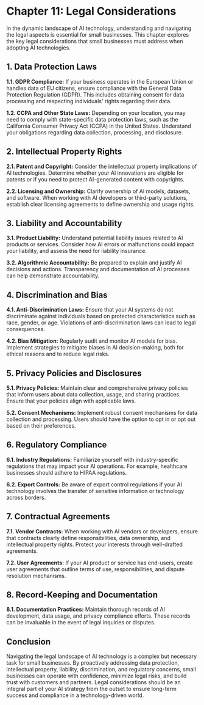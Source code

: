 Chapter 11: Legal Considerations
================================

In the dynamic landscape of AI technology, understanding and navigating the legal aspects is essential for small businesses. This chapter explores the key legal considerations that small businesses must address when adopting AI technologies.

**1. Data Protection Laws**
---------------------------

**1.1. GDPR Compliance:** If your business operates in the European Union or handles data of EU citizens, ensure compliance with the General Data Protection Regulation (GDPR). This includes obtaining consent for data processing and respecting individuals' rights regarding their data.

**1.2. CCPA and Other State Laws:** Depending on your location, you may need to comply with state-specific data protection laws, such as the California Consumer Privacy Act (CCPA) in the United States. Understand your obligations regarding data collection, processing, and disclosure.

**2. Intellectual Property Rights**
-----------------------------------

**2.1. Patent and Copyright:** Consider the intellectual property implications of AI technologies. Determine whether your AI innovations are eligible for patents or if you need to protect AI-generated content with copyrights.

**2.2. Licensing and Ownership:** Clarify ownership of AI models, datasets, and software. When working with AI developers or third-party solutions, establish clear licensing agreements to define ownership and usage rights.

**3. Liability and Accountability**
-----------------------------------

**3.1. Product Liability:** Understand potential liability issues related to AI products or services. Consider how AI errors or malfunctions could impact your liability, and assess the need for liability insurance.

**3.2. Algorithmic Accountability:** Be prepared to explain and justify AI decisions and actions. Transparency and documentation of AI processes can help demonstrate accountability.

**4. Discrimination and Bias**
------------------------------

**4.1. Anti-Discrimination Laws:** Ensure that your AI systems do not discriminate against individuals based on protected characteristics such as race, gender, or age. Violations of anti-discrimination laws can lead to legal consequences.

**4.2. Bias Mitigation:** Regularly audit and monitor AI models for bias. Implement strategies to mitigate biases in AI decision-making, both for ethical reasons and to reduce legal risks.

**5. Privacy Policies and Disclosures**
---------------------------------------

**5.1. Privacy Policies:** Maintain clear and comprehensive privacy policies that inform users about data collection, usage, and sharing practices. Ensure that your policies align with applicable laws.

**5.2. Consent Mechanisms:** Implement robust consent mechanisms for data collection and processing. Users should have the option to opt in or opt out based on their preferences.

**6. Regulatory Compliance**
----------------------------

**6.1. Industry Regulations:** Familiarize yourself with industry-specific regulations that may impact your AI operations. For example, healthcare businesses should adhere to HIPAA regulations.

**6.2. Export Controls:** Be aware of export control regulations if your AI technology involves the transfer of sensitive information or technology across borders.

**7. Contractual Agreements**
-----------------------------

**7.1. Vendor Contracts:** When working with AI vendors or developers, ensure that contracts clearly define responsibilities, data ownership, and intellectual property rights. Protect your interests through well-drafted agreements.

**7.2. User Agreements:** If your AI product or service has end-users, create user agreements that outline terms of use, responsibilities, and dispute resolution mechanisms.

**8. Record-Keeping and Documentation**
---------------------------------------

**8.1. Documentation Practices:** Maintain thorough records of AI development, data usage, and privacy compliance efforts. These records can be invaluable in the event of legal inquiries or disputes.

**Conclusion**
--------------

Navigating the legal landscape of AI technology is a complex but necessary task for small businesses. By proactively addressing data protection, intellectual property, liability, discrimination, and regulatory concerns, small businesses can operate with confidence, minimize legal risks, and build trust with customers and partners. Legal considerations should be an integral part of your AI strategy from the outset to ensure long-term success and compliance in a technology-driven world.
